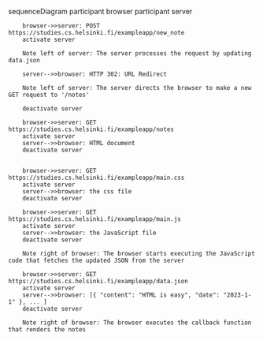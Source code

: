 sequenceDiagram
participant browser
participant server

        browser->>server: POST https://studies.cs.helsinki.fi/exampleapp/new_note
        activate server

        Note left of server: The server processes the request by updating data.json

        server-->>browser: HTTP 302: URL Redirect

        Note left of server: The server directs the browser to make a new GET request to '/notes'

        deactivate server

        browser->>server: GET https://studies.cs.helsinki.fi/exampleapp/notes
        activate server
        server-->>browser: HTML document
        deactivate server


        browser->>server: GET https://studies.cs.helsinki.fi/exampleapp/main.css
        activate server
        server-->>browser: the css file
        deactivate server

        browser->>server: GET https://studies.cs.helsinki.fi/exampleapp/main.js
        activate server
        server-->>browser: the JavaScript file
        deactivate server

        Note right of browser: The browser starts executing the JavaScript code that fetches the updated JSON from the server

        browser->>server: GET https://studies.cs.helsinki.fi/exampleapp/data.json
        activate server
        server-->>browser: [{ "content": "HTML is easy", "date": "2023-1-1" }, ... ]
        deactivate server

        Note right of browser: The browser executes the callback function that renders the notes
